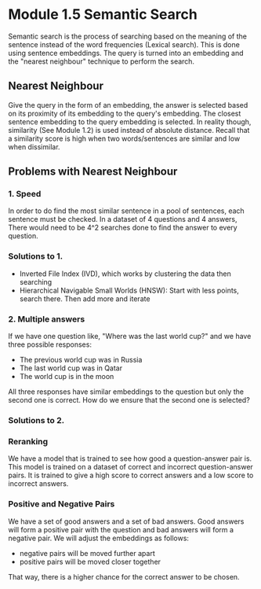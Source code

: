 # Module 1.5 Semantic Search

Semantic search is the process of searching based on the meaning of the sentence instead of the word frequencies (Lexical search). This is done using sentence embeddings. The query is turned into an embedding and the "nearest neighbour" technique to perform the search. 

## Nearest Neighbour
Give the query in the form of an embedding, the answer is selected based on its proximity of its embedding to the query's embedding. The closest sentence embedding to the query embedding is selected. In reality though, similarity (See Module 1.2) is used instead of absolute distance. Recall that a similarity score is high when two words/sentences are similar and low when dissimilar.

## Problems with Nearest Neighbour
### 1. Speed
In order to do find the most similar sentence in a pool of sentences, each sentence must be checked. In a dataset of 4 questions and 4 answers, There would need to be 4^2 searches done to find the answer to every question.

### Solutions to 1. 
 - Inverted File Index (IVD), which works by clustering the data then searching
 - Hierarchical Navigable Small Worlds (HNSW): Start with less points, search there. Then add more and iterate

### 2. Multiple answers
If we have one question like, "Where was the last world cup?" and we have three possible responses:
- The previous world cup was in Russia
- The last world cup was in Qatar
- The world cup is in the moon
 
 All three responses have similar embeddings to the question but only the second one is correct. How do we ensure that the second one is selected? 

### Solutions to 2. 
### Reranking
We have a model that is trained to see how good a question-answer pair is. This model is trained on a dataset of correct and incorrect question-answer pairs. It is trained to give a high score to correct answers and a low score to incorrect answers.

### Positive and Negative Pairs
We have a set of good answers and a set of bad answers. Good answers will form a positive pair with the question and bad answers will form a negative pair. We will adjust the embeddings as follows:
- negative pairs will be moved further apart
- positive pairs will be moved closer together

That way, there is a higher chance for the correct answer to be chosen.